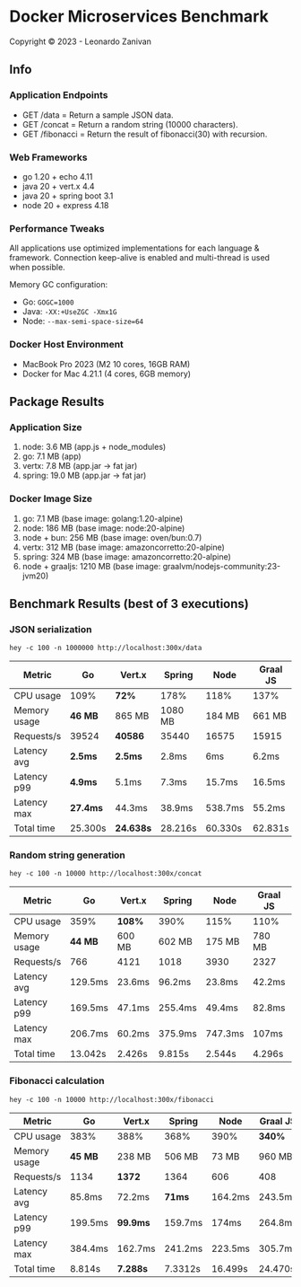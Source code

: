 # Docker Microservices Benchmark

Copyright © 2023 - Leonardo Zanivan

## Info

### Application Endpoints

- GET /data       = Return a sample JSON data.
- GET /concat     = Return a random string (10000 characters).
- GET /fibonacci  = Return the result of fibonacci(30) with recursion.

### Web Frameworks

- go 1.20 + echo 4.11
- java 20 + vert.x 4.4
- java 20 + spring boot 3.1
- node 20 + express 4.18

### Performance Tweaks

All applications use optimized implementations for each language & framework.
Connection keep-alive is enabled and multi-thread is used when possible.

Memory GC configuration:
- Go: `GOGC=1000`
- Java: `-XX:+UseZGC -Xmx1G`
- Node: `--max-semi-space-size=64`

### Docker Host Environment

- MacBook Pro 2023 (M2 10 cores, 16GB RAM)
- Docker for Mac 4.21.1 (4 cores, 6GB memory)

## Package Results

### Application Size

1. node: 3.6 MB (app.js + node_modules)
2. go: 7.1 MB (app)
3. vertx: 7.8 MB (app.jar -> fat jar)
4. spring: 19.0 MB (app.jar -> fat jar)

### Docker Image Size

1. go: 7.1 MB (base image: golang:1.20-alpine)
2. node: 186 MB (base image: node:20-alpine)
3. node + bun: 256 MB (base image: oven/bun:0.7)
4. vertx: 312 MB (base image: amazoncorretto:20-alpine)
5. spring: 324 MB (base image: amazoncorretto:20-alpine)
6. node + graaljs: 1210 MB (base image: graalvm/nodejs-community:23-jvm20)

## Benchmark Results (best of 3 executions)

### JSON serialization

``hey -c 100 -n 1000000 http://localhost:300x/data``

| Metric        | Go         | Vert.x      | Spring  | Node     | Graal JS | Bun JS  |
|---|---|---|---|---|---|---|
| CPU usage     | 109%       | **72%**     | 178%    | 118%     | 137%     | 108%    |
| Memory usage  | **46 MB**  | 865 MB      | 1080 MB | 184 MB   | 661 MB   | 151 MB  |
| Requests/s    | 39524      | **40586**   | 35440   | 16575    | 15915    | 26371   |
| Latency avg   | **2.5ms**  | **2.5ms**   | 2.8ms   | 6ms      | 6.2ms    | 3.8ms   |
| Latency p99   | **4.9ms**  | 5.1ms       | 7.3ms   | 15.7ms   | 16.5ms   | 9.6ms   |
| Latency max   | **27.4ms** | 44.3ms      | 38.9ms  | 538.7ms  | 55.2ms   | 33ms    |
| Total time    | 25.300s    | **24.638s** | 28.216s | 60.330s  | 62.831s  | 37.919s |

### Random string generation 

``hey -c 100 -n 10000 http://localhost:300x/concat``

| Metric        | Go        | Vert.x   | Spring  | Node     | Graal JS | Bun JS     |
|---|---|---|---|---|---|---|
| CPU usage     | 359%      | **108%** | 390%    | 115%     | 110%     | 115%       |
| Memory usage  | **44 MB** | 600 MB   | 602 MB  | 175 MB   | 780 MB   | 180 MB     |
| Requests/s    | 766       | 4121     | 1018    | 3930     | 2327     | **6096**   |
| Latency avg   | 129.5ms   | 23.6ms   | 96.2ms  | 23.8ms   | 42.2ms   | **16ms**   |
| Latency p99   | 169.5ms   | 47.1ms   | 255.4ms | 49.4ms   | 82.8ms   | **30.8ms** |
| Latency max   | 206.7ms   | 60.2ms   | 375.9ms | 747.3ms  | 107ms    | **55.4ms** |
| Total time    | 13.042s   | 2.426s   | 9.815s  | 2.544s   | 4.296s   | **1.64s**  |

### Fibonacci calculation

``hey -c 100 -n 10000 http://localhost:300x/fibonacci``

| Metric        | Go        | Vert.x      | Spring   | Node     | Graal JS | Bun JS      |
|---|---|---|---|---|---|---|
| CPU usage     | 383%      | 388%        | 368%     | 390%     | **340%** | 385%        |
| Memory usage  | **45 MB** | 238 MB      | 506 MB   | 73 MB    | 960 MB   | 135 MB      |
| Requests/s    | 1134      | **1372**    | 1364     | 606      | 408      | 1030        |
| Latency avg   | 85.8ms    | 72.2ms      | **71ms** | 164.2ms  | 243.5ms  | 96.5ms      |
| Latency p99   | 199.5ms   | **99.9ms**  | 159.7ms  | 174ms    | 264.8ms  | 102.8ms     |
| Latency max   | 384.4ms   | 162.7ms     | 241.2ms  | 223.5ms  | 305.7ms  | **151.9ms** |
| Total time    | 8.814s    | **7.288s**  | 7.3312s  | 16.499s  | 24.470s  | 9.699s      |
